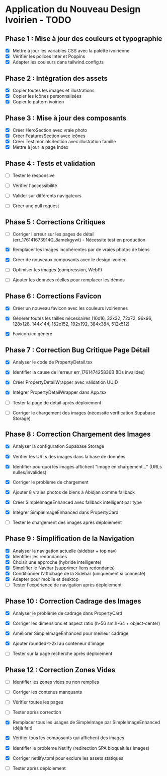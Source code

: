 # Application du Nouveau Design Ivoirien - TODO

## Phase 1 : Mise à jour des couleurs et typographie
- [x] Mettre à jour les variables CSS avec la palette ivoirienne
- [x] Vérifier les polices Inter et Poppins
- [x] Adapter les couleurs dans tailwind.config.ts

## Phase 2 : Intégration des assets
- [x] Copier toutes les images et illustrations
- [x] Copier les icônes personnalisées
- [x] Copier le pattern ivoirien

## Phase 3 : Mise à jour des composants
- [x] Créer HeroSection avec vraie photo
- [x] Créer FeaturesSection avec icônes
- [x] Créer TestimonialsSection avec illustration famille
- [x] Mettre à jour la page Index

## Phase 4 : Tests et validation
- [ ] Tester le responsive
- [ ] Vérifier l'accessibilité
- [ ] Valider sur différents navigateurs
- [ ] Créer une pull request



## Phase 5 : Corrections Critiques
- [ ] Corriger l'erreur sur les pages de détail (err_176141673914G_8amekgywt) - Nécessite test en production
- [x] Remplacer les images incohérentes par de vraies photos de biens
- [x] Créer de nouveaux composants avec le design ivoirien
- [ ] Optimiser les images (compression, WebP)
- [ ] Ajouter les données réelles pour remplacer les démos



## Phase 6 : Corrections Favicon
- [x] Créer un nouveau favicon avec les couleurs ivoiriennes
- [x] Générer toutes les tailles nécessaires (16x16, 32x32, 72x72, 96x96, 128x128, 144x144, 152x152, 192x192, 384x384, 512x512)
- [x] Favicon.ico généré



## Phase 7 : Correction Bug Critique Page Détail
- [x] Analyser le code de PropertyDetail.tsx
- [x] Identifier la cause de l'erreur err_176147425836B (IDs invalides)
- [x] Créer PropertyDetailWrapper avec validation UUID
- [x] Intégrer PropertyDetailWrapper dans App.tsx
- [ ] Tester la page de détail après déploiement
- [ ] Corriger le chargement des images (nécessite vérification Supabase Storage)



## Phase 8 : Correction Chargement des Images
- [x] Analyser la configuration Supabase Storage
- [x] Vérifier les URLs des images dans la base de données
- [x] Identifier pourquoi les images affichent "Image en chargement..." (URLs nulles/invalides)
- [x] Corriger le problème de chargement
- [x] Ajouter 8 vraies photos de biens à Abidjan comme fallback
- [x] Créer SimpleImageEnhanced avec fallback intelligent par type
- [x] Intégrer SimpleImageEnhanced dans PropertyCard
- [ ] Tester le chargement des images après déploiement



## Phase 9 : Simplification de la Navigation
- [x] Analyser la navigation actuelle (sidebar + top nav)
- [x] Identifier les redondances
- [x] Choisir une approche (hybride intelligente)
- [x] Simplifier le Navbar (supprimer liens redondants)
- [x] Conditionner l'affichage de la Sidebar (uniquement si connecté)
- [x] Adapter pour mobile et desktop
- [ ] Tester l'expérience de navigation après déploiement

## Phase 10 : Correction Cadrage des Images
- [x] Analyser le problème de cadrage dans PropertyCard
- [x] Corriger les dimensions et aspect ratio (h-56 sm:h-64 + object-center)
- [x] Améliorer SimpleImageEnhanced pour meilleur cadrage
- [x] Ajouter rounded-t-2xl au conteneur d'image
- [ ] Tester sur la page recherche après déploiement



## Phase 12 : Correction Zones Vides
- [ ] Identifier les zones vides ou non remplies
- [ ] Corriger les contenus manquants
- [ ] Vérifier toutes les pages
- [ ] Tester après correction



- [x] Remplacer tous les usages de SimpleImage par SimpleImageEnhanced (déjà fait)
- [x] Vérifier tous les composants qui affichent des images
- [x] Identifier le problème Netlify (redirection SPA bloquait les images)
- [x] Corriger netlify.toml pour exclure les assets statiques
- [ ] Tester après déploiement


